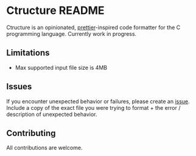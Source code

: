 # Ctructure README

Ctructure is an opinionated, [prettier](https://github.com/prettier/prettier)-inspired code formatter for the C programming language. Currently work in progress.

## Limitations

- Max supported input file size is 4MB

## Issues

If you encounter unexpected behavior or failures, please create an [issue](https://github.com/nluka/Ctructure/issues). Include a copy of the exact file you were trying to format + the error / description of unexpected behavior.

## Contributing

All contributions are welcome.
